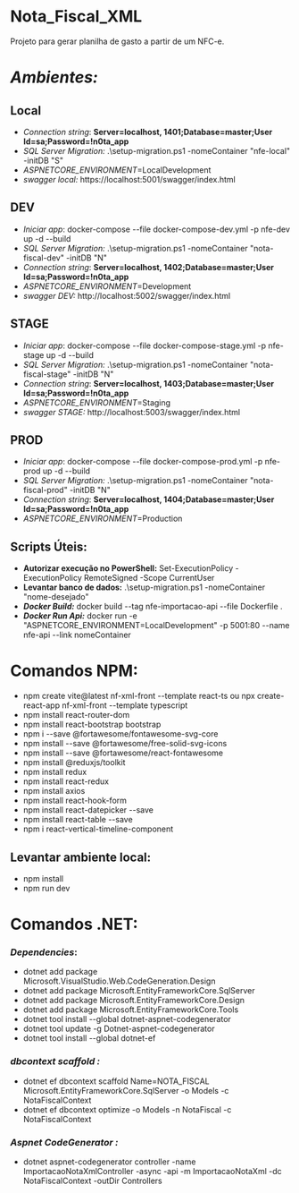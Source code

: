 # **Nota_Fiscal_XML**
Projeto para gerar planilha de gasto a partir de um NFC-e.

# *Ambientes:*

## Local
- *Connection string*: **Server=localhost, 1401;Database=master;User Id=sa;Password=!n0ta_app**
- _SQL Server Migration:_ .\setup-migration.ps1 -nomeContainer "nfe-local" -initDB "S"
- *ASPNETCORE_ENVIRONMENT*=LocalDevelopment
- _swagger local:_ https://localhost:5001/swagger/index.html

## DEV
- *Iniciar app*: docker-compose --file docker-compose-dev.yml -p nfe-dev up -d --build
- _SQL Server Migration:_ .\setup-migration.ps1 -nomeContainer "nota-fiscal-dev" -initDB "N"
- *Connection string*: **Server=localhost, 1402;Database=master;User Id=sa;Password=!n0ta_app**
- *ASPNETCORE_ENVIRONMENT*=Development
- _swagger DEV:_ http://localhost:5002/swagger/index.html

## STAGE
- *Iniciar app*: docker-compose --file docker-compose-stage.yml -p nfe-stage up -d --build
- _SQL Server Migration:_ .\setup-migration.ps1 -nomeContainer "nota-fiscal-stage" -initDB "N"
- *Connection string*: **Server=localhost, 1403;Database=master;User Id=sa;Password=!n0ta_app**
- *ASPNETCORE_ENVIRONMENT*=Staging
- _swagger STAGE:_ http://localhost:5003/swagger/index.html

## PROD
- *Iniciar app*: docker-compose --file docker-compose-prod.yml -p nfe-prod up -d --build
- _SQL Server Migration:_ .\setup-migration.ps1 -nomeContainer "nota-fiscal-prod" -initDB "N"
- *Connection string*: **Server=localhost, 1404;Database=master;User Id=sa;Password=!n0ta_app**
- *ASPNETCORE_ENVIRONMENT*=Production


## **Scripts Úteis:**
- **Autorizar execução no PowerShell:** Set-ExecutionPolicy -ExecutionPolicy RemoteSigned -Scope CurrentUser
- **Levantar banco de dados:** .\setup-migration.ps1 -nomeContainer "nome-desejado"
- **_Docker Build:_** docker build --tag nfe-importacao-api --file Dockerfile .
- **_Docker Run Api:_** docker run -e "ASPNETCORE_ENVIRONMENT=LocalDevelopment" -p 5001:80 --name nfe-api --link nomeContainer 



# **Comandos NPM**:
- npm create vite@latest nf-xml-front --template react-ts ou npx create-react-app nf-xml-front --template typescript
- npm install react-router-dom
- npm install react-bootstrap bootstrap
- npm i --save @fortawesome/fontawesome-svg-core
- npm install --save @fortawesome/free-solid-svg-icons
- npm install --save @fortawesome/react-fontawesome
- npm install @reduxjs/toolkit
- npm install redux
- npm install react-redux
- npm install axios
- npm install react-hook-form
- npm install react-datepicker --save
- npm install react-table --save 
- npm i react-vertical-timeline-component

## Levantar ambiente local:
- npm install
- npm run dev

# **Comandos .NET**:
### _Dependencies_:
- dotnet add package Microsoft.VisualStudio.Web.CodeGeneration.Design
- dotnet add package Microsoft.EntityFrameworkCore.SqlServer
- dotnet add package Microsoft.EntityFrameworkCore.Design
- dotnet add package Microsoft.EntityFrameworkCore.Tools
- dotnet tool install --global dotnet-aspnet-codegenerator
- dotnet tool update -g Dotnet-aspnet-codegenerator
- dotnet tool install --global dotnet-ef

### _dbcontext scaffold :_
- dotnet ef dbcontext scaffold Name=NOTA_FISCAL Microsoft.EntityFrameworkCore.SqlServer -o Models -c NotaFiscalContext
- dotnet ef dbcontext optimize -o Models -n NotaFiscal -c NotaFiscalContext

### _Aspnet CodeGenerator :_
- dotnet aspnet-codegenerator controller -name ImportacaoNotaXmlController -async -api -m ImportacaoNotaXml -dc NotaFiscalContext -outDir Controllers
